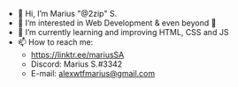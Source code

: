 - 👋 Hi, I’m Marius "@2zip" S.
- 👀 I’m interested in Web Development & even beyond 🚀 
- 🌱 I’m currently learning and improving HTML, CSS and JS
- 📫 How to reach me: 
  - https://linktr.ee/mariusSA 
  - Discord: Marius S.#3342
  - E-mail: alexwtfmarius@gmail.com

<!---
2zip/2zip is a ✨ special ✨ repository because its `README.md` (this file) appears on your GitHub profile.
You can click the Preview link to take a look at your changes.
--->
